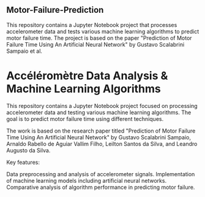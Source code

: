 ## Motor-Failure-Prediction
This repository contains a Jupyter Notebook project that processes accelerometer data and tests various machine learning algorithms to predict motor failure time. The project is based on the paper "Prediction of Motor Failure Time Using An Artificial Neural Network" by Gustavo Scalabrini Sampaio et al.

# Accéléromètre Data Analysis & Machine Learning Algorithms
This repository contains a Jupyter Notebook project focused on processing accelerometer data and testing various machine learning algorithms. The goal is to predict motor failure time using different techniques.

The work is based on the research paper titled "Prediction of Motor Failure Time Using An Artificial Neural Network" by Gustavo Scalabrini Sampaio, Arnaldo Rabello de Aguiar Vallim Filho, Leilton Santos da Silva, and Leandro Augusto da Silva.

Key features:

Data preprocessing and analysis of accelerometer signals.
Implementation of machine learning models including artificial neural networks.
Comparative analysis of algorithm performance in predicting motor failure.
